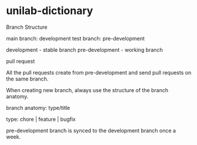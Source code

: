 # unilab-dictionary

Branch Structure

main branch: development test branch: pre-development

development - stable branch pre-development - working branch

pull request

All the pull requests create from pre-development and send pull requests on the same branch.

When creating new branch, always use the structure of the branch anatomy.

branch anatomy: type/title

type: chore | feature | bugfix

pre-development branch is synced to the development branch once a week.
